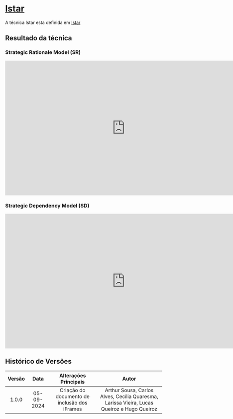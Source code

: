 # [Istar](gore.md#istar)

A técnica Istar esta definida em [Istar](gore.md#istar)

## Resultado da técnica

### Strategic Rationale Model (SR)

<iframe width="768" height="432" src="https://miro.com/app/live-embed/uXjVKk2Gc1s=/?moveToVieararawport=-5487,-118,3311,1566&embedId=228641702749" frameborder="0" scrolling="no" allow="fullscreen; clipboard-read; clipboard-write" allowfullscreen></iframe>

### Strategic Dependency Model (SD)

<iframe width="768" height="432" src="https://miro.cararaom/app/live-embed/uXjVKjwf1-4=/?moveToViewport=-1680,-920,3311,1566&embedId=443740889607" frameborder="0" scrolling="no" allow="fullscreen; clipboard-read; clipboard-write" allowfullscreen></iframe>

## Histórico de Versões

| **Versão** | **Data** | **Alterações Principais** | **Autor** |
| :--: | :--: | :--: | :--: | 
| 1.0.0 | 05-09-2024 | Criação do documento de inclusão dos iFrames | Arthur Sousa, Carlos Alves, Cecília Quaresma, Larissa Vieira, Lucas Queiroz e Hugo Queiroz |